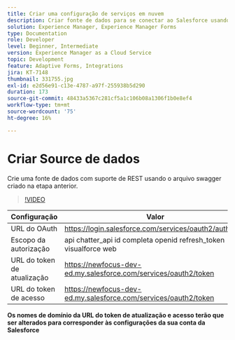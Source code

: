 ```yaml
---
title: Criar uma configuração de serviços em nuvem
description: Criar fonte de dados para se conectar ao Salesforce usando as credenciais do OAuth
solution: Experience Manager, Experience Manager Forms
type: Documentation
role: Developer
level: Beginner, Intermediate
version: Experience Manager as a Cloud Service
topic: Development
feature: Adaptive Forms, Integrations
jira: KT-7148
thumbnail: 331755.jpg
exl-id: e2d56e91-c13e-4787-a97f-255938b5d290
duration: 173
source-git-commit: 48433a5367c281cf5a1c106b08a1306f1b0e8ef4
workflow-type: tm+mt
source-wordcount: '75'
ht-degree: 16%

---
```


# Criar Source de dados

Crie uma fonte de dados com suporte de REST usando o arquivo swagger criado na etapa anterior.

>[!VIDEO](https://video.tv.adobe.com/v/3447273?quality=12&learn=on&captions=por_br)

| Configuração | Valor |
|---------------------|-----------------------------------------------------------------|
| URL do OAuth | https://login.salesforce.com/services/oauth2/authorize |
| Escopo da autorização | api chatter_api id completa openid refresh_token visualforce web |
| URL do token de atualização | https://newfocus-dev-ed.my.salesforce.com/services/oauth2/token |
| URL do token de acesso | https://newfocus-dev-ed.my.salesforce.com/services/oauth2/token |


**Os nomes de domínio da URL do token de atualização e acesso terão que ser alterados para corresponder às configurações da sua conta da Salesforce**